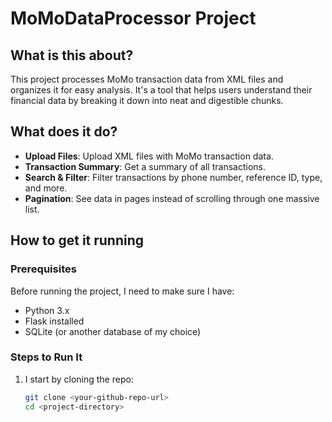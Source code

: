 # MoMoDataProcessor Project

## What is this about?
This project processes MoMo transaction data from XML files and organizes it for easy analysis. It's a tool that helps users understand their financial data by breaking it down into neat and digestible chunks.

## What does it do?
- **Upload Files**: Upload XML files with MoMo transaction data.
- **Transaction Summary**: Get a summary of all transactions.
- **Search & Filter**: Filter transactions by phone number, reference ID, type, and more.
- **Pagination**: See data in pages instead of scrolling through one massive list.

## How to get it running

### Prerequisites
Before running the project, I need to make sure I have:
- Python 3.x
- Flask installed
- SQLite (or another database of my choice)

### Steps to Run It
1. I start by cloning the repo:
   ```bash
   git clone <your-github-repo-url>
   cd <project-directory>
